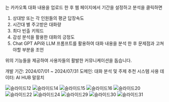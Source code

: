 는 카카오톡 대화 내용을 업로드 한 후 웹 페이지에서 기간을 설정하고 분석을 클릭하면 

1. 상대방 또는 각 인원들의 평균 답장속도
2. 시간대 별 주고받은 대화량
3. 최다 빈출 키워드 
4. 감성 분석을 활용한 대화의 긍정도
5. Chat GPT APi와 LLM 프롬프트를 활용하여 대화 내용을 분석 한 후 문제점과 고쳐야할 부분을 조언

위의 기능들을 제공하여 사용자들의 활발한 커뮤니케이션을 돕습니다.

개발 기간: 2024/07/01 ~ 2024/07/31
도메인: 대화 분석 및 주제 추천 시스템
사용 데이터: AI HUB 말뭉치

![슬라이드12](https://github.com/user-attachments/assets/bf0916f4-8a37-4c9d-a66e-1a8e3f84ec47)
![슬라이드14](https://github.com/user-attachments/assets/d3e92cef-2057-433b-9843-722521c25fb7)
![슬라이드15](https://github.com/user-attachments/assets/b9824c87-fc9f-440a-98d8-9fe7edd6e738)
![슬라이드16](https://github.com/user-attachments/assets/0e6aa520-9ff0-46ba-861b-9c2ffedd91d5)
![슬라이드20](https://github.com/user-attachments/assets/8da23d9c-5ece-4335-814b-c9e42fd25c37)
![슬라이드22](https://github.com/user-attachments/assets/5778cf25-0cf2-4c48-9c45-a38973d64818)
![슬라이드24](https://github.com/user-attachments/assets/eed3a9a4-89eb-411a-b2a9-a108bb96cd78)
![슬라이드29](https://github.com/user-attachments/assets/718af208-6f87-4889-bb14-f9b5f38f1963)
![슬라이드30](https://github.com/user-attachments/assets/cf631f51-5ce4-4c04-bb1a-e72e6f8cd131)
![슬라이드31](https://github.com/user-attachments/assets/4d8e36e8-b59d-4e49-94ba-c224da53c786)
